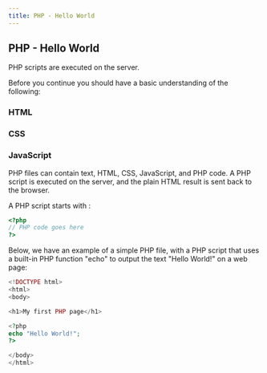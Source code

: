 ```yaml
---
title: PHP - Hello World
---
```

## PHP - Hello World

PHP scripts are executed on the server.

Before you continue you should have a basic understanding of the following:

### HTML
### CSS
### JavaScript
PHP files can contain text, HTML, CSS, JavaScript, and PHP code.
A PHP script is executed on the server, and the plain HTML result is sent back to the browser.

A PHP script starts with <?php and ends with ?>:
```php
<?php
// PHP code goes here
?>
```

Below, we have an example of a simple PHP file, with a PHP script that uses a built-in PHP function "echo" to output the text "Hello World!" on a web page:

```php
<!DOCTYPE html>
<html>
<body>

<h1>My first PHP page</h1>

<?php
echo "Hello World!";
?>

</body>
</html>
```
